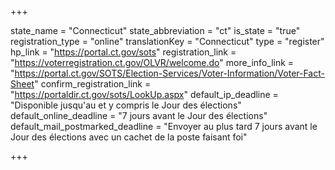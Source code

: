 +++

state_name = "Connecticut"
state_abbreviation = "ct"
is_state = "true"
registration_type = "online"
translationKey = "Connecticut"
type = "register"
hp_link = "https://portal.ct.gov/sots"
registration_link = "https://voterregistration.ct.gov/OLVR/welcome.do"
more_info_link = "https://portal.ct.gov/SOTS/Election-Services/Voter-Information/Voter-Fact-Sheet"
confirm_registration_link = "https://portaldir.ct.gov/sots/LookUp.aspx"
default_ip_deadline = "Disponible jusqu'au et y compris le Jour des élections"
default_online_deadline = "7 jours avant le Jour des élections"
default_mail_postmarked_deadline = "Envoyer au plus tard 7 jours avant le Jour des élections avec un cachet de la poste faisant foi"

+++